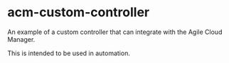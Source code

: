 # acm-custom-controller  
  
An example of a custom controller that can integrate with the Agile Cloud Manager.
  
This is intended to be used in automation.  
